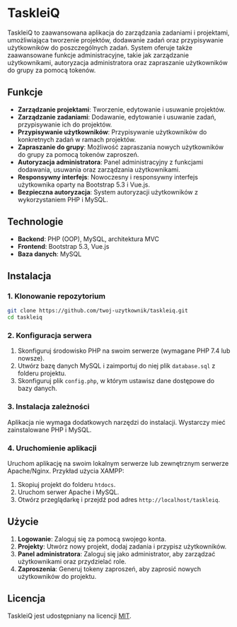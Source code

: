 # TaskleiQ

TaskleiQ to zaawansowana aplikacja do zarządzania zadaniami i projektami, umożliwiająca tworzenie projektów, dodawanie zadań oraz przypisywanie użytkowników do poszczególnych zadań. System oferuje także zaawansowane funkcje administracyjne, takie jak zarządzanie użytkownikami, autoryzacja administratora oraz zapraszanie użytkowników do grupy za pomocą tokenów.

## Funkcje

- **Zarządzanie projektami**: Tworzenie, edytowanie i usuwanie projektów.
- **Zarządzanie zadaniami**: Dodawanie, edytowanie i usuwanie zadań, przypisywanie ich do projektów.
- **Przypisywanie użytkowników**: Przypisywanie użytkowników do konkretnych zadań w ramach projektów.
- **Zapraszanie do grupy**: Możliwość zapraszania nowych użytkowników do grupy za pomocą tokenów zaproszeń.
- **Autoryzacja administratora**: Panel administracyjny z funkcjami dodawania, usuwania oraz zarządzania użytkownikami.
- **Responsywny interfejs**: Nowoczesny i responsywny interfejs użytkownika oparty na Bootstrap 5.3 i Vue.js.
- **Bezpieczna autoryzacja**: System autoryzacji użytkowników z wykorzystaniem PHP i MySQL.

## Technologie

- **Backend**: PHP (OOP), MySQL, architektura MVC
- **Frontend**: Bootstrap 5.3, Vue.js
- **Baza danych**: MySQL

## Instalacja

### 1. Klonowanie repozytorium

```bash
git clone https://github.com/twoj-uzytkownik/taskleiq.git
cd taskleiq
```
### 2. Konfiguracja serwera

1. Skonfiguruj środowisko PHP na swoim serwerze (wymagane PHP 7.4 lub nowsze).
2. Utwórz bazę danych MySQL i zaimportuj do niej plik `database.sql` z folderu projektu.
3. Skonfiguruj plik `config.php`, w którym ustawisz dane dostępowe do bazy danych.

### 3. Instalacja zależności

Aplikacja nie wymaga dodatkowych narzędzi do instalacji. Wystarczy mieć zainstalowane PHP i MySQL.

### 4. Uruchomienie aplikacji

Uruchom aplikację na swoim lokalnym serwerze lub zewnętrznym serwerze Apache/Nginx. Przykład użycia XAMPP:

1. Skopiuj projekt do folderu `htdocs`.
2. Uruchom serwer Apache i MySQL.
3. Otwórz przeglądarkę i przejdź pod adres `http://localhost/taskleiq`.

## Użycie

1. **Logowanie**: Zaloguj się za pomocą swojego konta.
2. **Projekty**: Utwórz nowy projekt, dodaj zadania i przypisz użytkowników.
3. **Panel administratora**: Zaloguj się jako administrator, aby zarządzać użytkownikami oraz przydzielać role.
4. **Zaproszenia**: Generuj tokeny zaproszeń, aby zaprosić nowych użytkowników do projektu.

## Licencja

TaskleiQ jest udostępniany na licencji [MIT](LICENSE).
